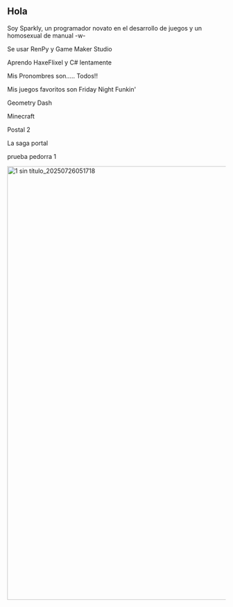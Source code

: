 ## Hola

Soy Sparkly, un programador novato en el desarrollo de juegos y un homosexual de manual -w-

Se usar RenPy y Game Maker Studio

Aprendo HaxeFlixel y C# lentamente

Mis Pronombres son..... Todos!!

Mis juegos favoritos son Friday Night Funkin' 

Geometry Dash

Minecraft

Postal 2

La saga portal

prueba pedorra 1

<img width="1000" height="1000" alt="1 sin título_20250726051718" src="https://github.com/user-attachments/assets/9daa6db5-b436-40ac-a322-9c4a9a75cb85" />

<!--
**SparklyTheSparkle/SparklyTheSparkle** is a ✨ _special_ ✨ repository because its `README.md` (this file) appears on your GitHub profile.

Here are some ideas to get you started:

- 🔭 I’m currently working on ...
- 🌱 I’m currently learning ...
- 👯 I’m looking to collaborate on ...
- 🤔 I’m looking for help with ...
- 💬 Ask me about ...
- 📫 How to reach me: ...
- 😄 Pronouns: ...
- ⚡ Fun fact: ...
-->
